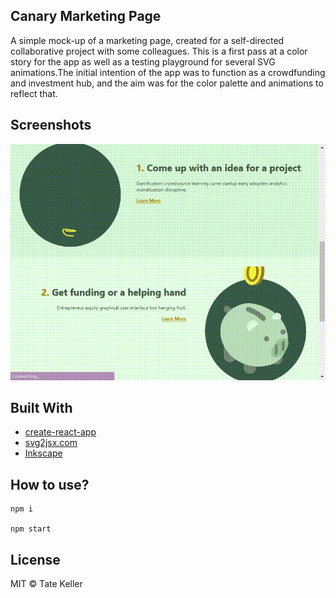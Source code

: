 
## Canary Marketing Page
A simple mock-up of a marketing page, created for a self-directed collaborative project with some colleagues. This is a first pass at a color story for the app as well as a testing playground for several SVG animations.The initial intention of the app was to function as a crowdfunding and investment hub, and the aim was for the color palette and animations to reflect that. 

## Screenshots
![Screencast of SVG Animations](readMe/animation-examples.gif)


## Built With
- [create-react-app](https://reactjs.org/)
- [svg2jsx.com](https://svg2jsx.com/)
- [Inkscape](https://inkscape.org/)

## How to use?
```
npm i 

npm start
```

## License

MIT © Tate Keller